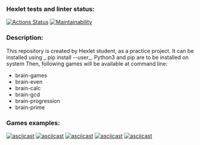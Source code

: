 ### Hexlet tests and linter status:
[![Actions Status](https://github.com/Olegovych/python-project-49/workflows/hexlet-check/badge.svg)](https://github.com/Olegovych/python-project-49/actions)
[![Maintainability](https://api.codeclimate.com/v1/badges/d709af7987a5159e5b10/maintainability)](https://codeclimate.com/github/Olegovych/python-project-49/maintainability)
### Description:
This repository is created by Hexlet student, as a practice project. It can be installed using _ pip install --user_. Python3 and pip are to be installed on system
Then, following games will be available at command line:
* brain-games
* brain-even
* brain-calc
* brain-gcd
* brain-progression
* brain-prime
### Games examples:
[![asciicast](https://asciinema.org/a/NbEmgjJEXY1AtqVMIH8EeBAA1.svg)](https://asciinema.org/a/NbEmgjJEXY1AtqVMIH8EeBAA1)
[![asciicast](https://asciinema.org/a/WVjaYRKaT7y7kSaPwNukHRAL0.svg)](https://asciinema.org/a/WVjaYRKaT7y7kSaPwNukHRAL0)
[![asciicast](https://asciinema.org/a/0XFDrV9YcJodpQIzUc07hkDSR.svg)](https://asciinema.org/a/0XFDrV9YcJodpQIzUc07hkDSR)
[![asciicast](https://asciinema.org/a/WmRdZow2AsqThucVChtMGqP0Q.svg)](https://asciinema.org/a/WmRdZow2AsqThucVChtMGqP0Q)
[![asciicast](https://asciinema.org/a/2KAOlGXupBsA1u6CSOgzfSmTC.svg)](https://asciinema.org/a/2KAOlGXupBsA1u6CSOgzfSmTC)